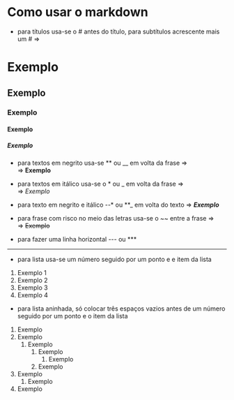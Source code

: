 # Como usar o **markdown**

- para títulos usa-se o # antes do título, para subtítulos acrescente mais um # =>  
 # Exemplo
 ## Exemplo
 ### Exemplo
 #### Exemplo
 ##### Exemplo

- para textos em negrito usa-se ** ou __  em volta da frase =>  
=> **Exemplo**

- para textos em itálico usa-se o * ou _ em volta da frase =>  
=> *Exemplo*

- para texto em negrito e itálico --* ou **_ em volta do texto
=> **_Exemplo_**

- para frase com risco no meio das letras usa-se o ~~ entre a frase =>  
=> ~~Exemplo~~ 

- para fazer uma linha horizontal --- ou ***
---

- para lista usa-se um número seguido por um ponto e e item da lista
1. Exemplo 1
1. Exemplo 2
1. Exemplo 3
1. Exemplo 4

- para lista aninhada, só colocar três espaços vazios antes de um número seguido por um ponto e o item da lista
1. Exemplo 
1. Exemplo 
   1. Exemplo 
      1. Exemplo 
         1. Exemplo 
      1. Exemplo 
1. Exemplo 
   1. Exemplo 
1. Exemplo 
